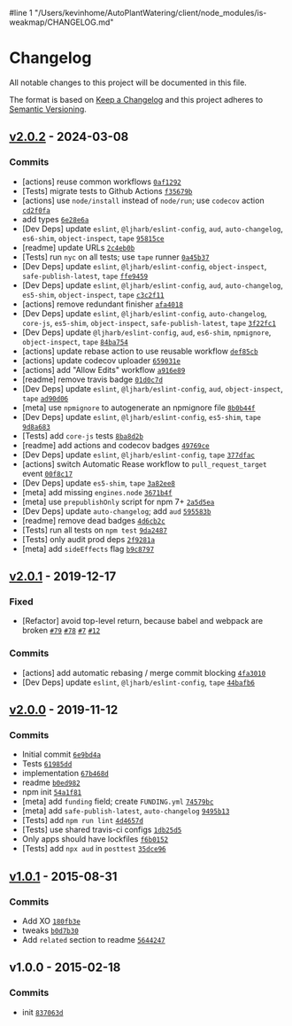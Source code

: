 #line 1 "/Users/kevinhome/AutoPlantWatering/client/node_modules/is-weakmap/CHANGELOG.md"
# Changelog

All notable changes to this project will be documented in this file.

The format is based on [Keep a Changelog](https://keepachangelog.com/en/1.0.0/)
and this project adheres to [Semantic Versioning](https://semver.org/spec/v2.0.0.html).

## [v2.0.2](https://github.com/inspect-js/is-weakmap/compare/v2.0.1...v2.0.2) - 2024-03-08

### Commits

- [actions] reuse common workflows [`0af1292`](https://github.com/inspect-js/is-weakmap/commit/0af1292f196cb1192acd4cea1b2eef00267a7e35)
- [Tests] migrate tests to Github Actions [`f35679b`](https://github.com/inspect-js/is-weakmap/commit/f35679bad4f11be0b6e46aae85cbcab14d8a107e)
- [actions] use `node/install` instead of `node/run`; use `codecov` action [`cd2f0fa`](https://github.com/inspect-js/is-weakmap/commit/cd2f0fa90293650cfdad8b933f976445071b34c9)
- add types [`6e28e6a`](https://github.com/inspect-js/is-weakmap/commit/6e28e6ab76e9227aefdf39049f261873e5b391b6)
- [Dev Deps] update `eslint`, `@ljharb/eslint-config`, `aud`, `auto-changelog`, `es6-shim`, `object-inspect`, `tape` [`95815ce`](https://github.com/inspect-js/is-weakmap/commit/95815ce0e51ce37fa799314828ad87e73a08b37d)
- [readme] update URLs [`2c4eb0b`](https://github.com/inspect-js/is-weakmap/commit/2c4eb0bec14e5015da378a8b6547b2740d7bcff3)
- [Tests] run `nyc` on all tests; use `tape` runner [`0a45b37`](https://github.com/inspect-js/is-weakmap/commit/0a45b37a18afc28476e39f9fdf0fb42c78a1ff4c)
- [Dev Deps] update `eslint`, `@ljharb/eslint-config`, `object-inspect`, `safe-publish-latest`, `tape` [`ffe9459`](https://github.com/inspect-js/is-weakmap/commit/ffe945997accbae9583f76bd695559b0ba50274d)
- [Dev Deps] update `eslint`, `@ljharb/eslint-config`, `aud`, `auto-changelog`, `es5-shim`, `object-inspect`, `tape` [`c3c2f11`](https://github.com/inspect-js/is-weakmap/commit/c3c2f1176078dedf5138b7928b539c3a26e72685)
- [actions] remove redundant finisher [`afa4018`](https://github.com/inspect-js/is-weakmap/commit/afa4018a6759b7c603c7c104a8035295ea6eb2eb)
- [Dev Deps] update `eslint`, `@ljharb/eslint-config`, `auto-changelog`, `core-js`, `es5-shim`, `object-inspect`, `safe-publish-latest`, `tape` [`3f22fc1`](https://github.com/inspect-js/is-weakmap/commit/3f22fc126fc442c020858266af7c46a741638e62)
- [Dev Deps] update `@ljharb/eslint-config`, `aud`, `es6-shim`, `npmignore`, `object-inspect`, `tape` [`84ba754`](https://github.com/inspect-js/is-weakmap/commit/84ba7549ce1ef2f01d4aae6436b821c52fe49b22)
- [actions] update rebase action to use reusable workflow [`def85cb`](https://github.com/inspect-js/is-weakmap/commit/def85cb49bff74528f5e13610ca8b823fbb02aae)
- [actions] update codecov uploader [`659031e`](https://github.com/inspect-js/is-weakmap/commit/659031e04714fe5a0225501a6f2589d8fae0d046)
- [actions] add "Allow Edits" workflow [`a916e89`](https://github.com/inspect-js/is-weakmap/commit/a916e8952f0ac5091704ce8fd3e7dfd3c265c2e1)
- [readme] remove travis badge [`01d0c7d`](https://github.com/inspect-js/is-weakmap/commit/01d0c7d19354ac73968be67290b81becfff428cf)
- [Dev Deps] update `eslint`, `@ljharb/eslint-config`, `aud`, `object-inspect`, `tape` [`ad90d06`](https://github.com/inspect-js/is-weakmap/commit/ad90d063213d305a6c8226f5a45d8991f74eb10a)
- [meta] use `npmignore` to autogenerate an npmignore file [`8b0b44f`](https://github.com/inspect-js/is-weakmap/commit/8b0b44f77be97b3c6c09c1ff7464a23774dd9ee6)
- [Dev Deps] update `eslint`, `@ljharb/eslint-config`, `es5-shim`, `tape` [`9d8a683`](https://github.com/inspect-js/is-weakmap/commit/9d8a683d23d755fe6d55364d0c7ebee65af572de)
- [Tests] add `core-js` tests [`8ba8d2b`](https://github.com/inspect-js/is-weakmap/commit/8ba8d2b07b126b5c87a2ba837984337cde9e9ab9)
- [readme] add actions and codecov badges [`49769ce`](https://github.com/inspect-js/is-weakmap/commit/49769ce6e57edb6a1461b4c786ca3ef7609a7972)
- [Dev Deps] update `eslint`, `@ljharb/eslint-config`, `tape` [`377dfac`](https://github.com/inspect-js/is-weakmap/commit/377dfac3dfc0ad193a45d1d2bd13c1e5f00194f8)
- [actions] switch Automatic Rease workflow to `pull_request_target` event [`00f8c17`](https://github.com/inspect-js/is-weakmap/commit/00f8c172d18c929dc6a5b43fe1854a7742200432)
- [Dev Deps] update `es5-shim`, `tape` [`3a82ee8`](https://github.com/inspect-js/is-weakmap/commit/3a82ee8aff1d5f3c450edac1d4c96d824918d42c)
- [meta] add missing `engines.node` [`3671b4f`](https://github.com/inspect-js/is-weakmap/commit/3671b4f0b2f07d03c447d2297807c17bbbaf313e)
- [meta] use `prepublishOnly` script for npm 7+ [`2a5d5ea`](https://github.com/inspect-js/is-weakmap/commit/2a5d5ea541d3a25667a549fbdc95f7969791c7ba)
- [Dev Deps] update `auto-changelog`; add `aud` [`595583b`](https://github.com/inspect-js/is-weakmap/commit/595583b5a1383ab3768038f8532d87e85d7fa1f2)
- [readme] remove dead badges [`4d6cb2c`](https://github.com/inspect-js/is-weakmap/commit/4d6cb2cc35abd931e52abc4bc915eafc9d6f74b9)
- [Tests] run all tests on `npm test` [`9da2487`](https://github.com/inspect-js/is-weakmap/commit/9da24874b64807159d1f80add60804ccf32ac84a)
- [Tests] only audit prod deps [`2f9281a`](https://github.com/inspect-js/is-weakmap/commit/2f9281aa6fc26b15353515a089f2a312cf48b081)
- [meta] add `sideEffects` flag [`b9c8797`](https://github.com/inspect-js/is-weakmap/commit/b9c87974922c16768f1cf11bf450ca7d5dc55ef9)

## [v2.0.1](https://github.com/inspect-js/is-weakmap/compare/v2.0.0...v2.0.1) - 2019-12-17

### Fixed

- [Refactor] avoid top-level return, because babel and webpack are broken [`#79`](https://github.com/inspect-js/node-deep-equal/issues/79) [`#78`](https://github.com/inspect-js/node-deep-equal/issues/78) [`#7`](https://github.com/es-shims/Promise.allSettled/issues/7) [`#12`](https://github.com/airbnb/js-shims/issues/12)

### Commits

- [actions] add automatic rebasing / merge commit blocking [`4fa3010`](https://github.com/inspect-js/is-weakmap/commit/4fa301026787589c5a061072fda64b11d65bda18)
- [Dev Deps] update `eslint`, `@ljharb/eslint-config`, `tape` [`44bafb6`](https://github.com/inspect-js/is-weakmap/commit/44bafb65829d687fcf8205d0c451cc407d96463c)

## [v2.0.0](https://github.com/inspect-js/is-weakmap/compare/v1.0.1...v2.0.0) - 2019-11-12

### Commits

- Initial commit [`6e9bd4a`](https://github.com/inspect-js/is-weakmap/commit/6e9bd4a0d61deadbf40d9875033ebdf430924236)
- Tests [`61985dd`](https://github.com/inspect-js/is-weakmap/commit/61985ddf042687f2c6d8c884200f576e9cc0f29d)
- implementation [`67b468d`](https://github.com/inspect-js/is-weakmap/commit/67b468db3390671c14ad656d3489e7422151b2bf)
- readme [`b0ed982`](https://github.com/inspect-js/is-weakmap/commit/b0ed9826547c25cfe2ed0c6e1258d407cb76e6f4)
- npm init [`54a1f81`](https://github.com/inspect-js/is-weakmap/commit/54a1f815702bde057a83d6bc0d69816c3644d698)
- [meta] add `funding` field; create `FUNDING.yml` [`74579bc`](https://github.com/inspect-js/is-weakmap/commit/74579bc96345f9d15392b384d765204f398fb3c3)
- [meta] add `safe-publish-latest`, `auto-changelog` [`9495b13`](https://github.com/inspect-js/is-weakmap/commit/9495b13cea989c344fbb5747f1471feb24f35959)
- [Tests] add `npm run lint` [`4d4657d`](https://github.com/inspect-js/is-weakmap/commit/4d4657d396ec9e2b6625b937fcc8794bd5583fd3)
- [Tests] use shared travis-ci configs [`1db25d5`](https://github.com/inspect-js/is-weakmap/commit/1db25d515fa042c39828c3cbfac65667722a679b)
- Only apps should have lockfiles [`f6b0152`](https://github.com/inspect-js/is-weakmap/commit/f6b015293a4702c9cb7672a364d725ae6cc8bca8)
- [Tests] add `npx aud` in `posttest` [`35dce96`](https://github.com/inspect-js/is-weakmap/commit/35dce964f73ef11237d12b0759468526e0e628a2)

## [v1.0.1](https://github.com/inspect-js/is-weakmap/compare/v1.0.0...v1.0.1) - 2015-08-31

### Commits

- Add XO [`180fb3e`](https://github.com/inspect-js/is-weakmap/commit/180fb3edf1ab1a2a449bdf5fae5911115d804f44)
- tweaks [`b0d7b30`](https://github.com/inspect-js/is-weakmap/commit/b0d7b307d191513ee6fae80dda81db4bfe9ace00)
- Add `related` section to readme [`5644247`](https://github.com/inspect-js/is-weakmap/commit/5644247240a74bc19ea2791f0b609a98a4af5f9f)

## v1.0.0 - 2015-02-18

### Commits

- init [`837063d`](https://github.com/inspect-js/is-weakmap/commit/837063d1ac83ce194eda9135562113c035df4346)
